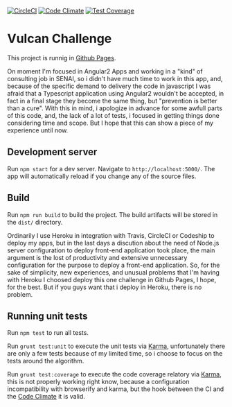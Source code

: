[![CircleCI](https://circleci.com/gh/BrunoAzzi/vulcan-challenge-static.svg?style=svg)](https://circleci.com/gh/BrunoAzzi/vulcan-challenge-static)
[![Code Climate](https://codeclimate.com/github/BrunoAzzi/vulcan-challenge/badges/gpa.svg)](https://codeclimate.com/github/BrunoAzzi/vulcan-challenge)
[![Test Coverage](https://codeclimate.com/github/BrunoAzzi/vulcan-challenge/badges/coverage.svg)](https://codeclimate.com/github/BrunoAzzi/vulcan-challenge/coverage)

# Vulcan Challenge

This project is runnig in [Github Pages](https://brunoazzi.github.io/vulcan-challenge-static).

On moment I'm focused in Angular2 Apps and working in a "kind" of consulting job in SENAI, so i didn't have much time to work in this app, and, because of the specific demand to delivery the code in javascript I was afraid that a Typescript application using Angular2 wouldn't be accepted, in fact in a final stage they become the same thing, but "prevention is better than a cure". With this in mind, i apologize in advance for some awfull parts of this code, and, the lack of a lot of tests, i focused in getting things done considering time and scope. But I hope that this can show a piece of my experience until now.

## Development server

Run `npm start` for a dev server. Navigate to `http://localhost:5000/`. The app will automatically reload if you change any of the source files.

## Build

Run `npm run build` to build the project. The build artifacts will be stored in the `dist/` directory.

Ordinarily I use Heroku in integration with Travis, CircleCI or Codeship to deploy my apps, but in the last days a discution about the need of Node.js server configuration to deploy front-end application took place, the main argument is the lost of productivity and extensive unnecessary configuration for the purpose to deploy a front-end application. So, for the sake of simplicity, new experiences, and unusual problems that I'm having with Heroku I choosed deploy this one challenge in Github Pages, I hope, for the best. But if you guys want that i deploy in Heroku, there is no problem.

## Running unit tests

Run `npm test` to run all tests.

Run `grunt test:unit` to execute the unit tests via [Karma](https://karma-runner.github.io), unfortunately there are only a few tests because of my limited time, so i choose to focus on the tests around the algorithm.

Run `grunt test:coverage` to execute the code coverage relatory via [Karma](https://karma-runner.github.io), this is not properly working right know, because a configuration incompatibility with browserify and karma, but the hook between the CI and the [Code Climate](https://codeclimate.com/github/BrunoAzzi/vulcan-challenge) it is valid.
